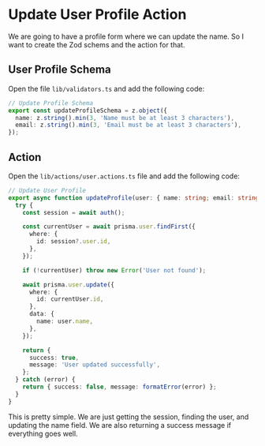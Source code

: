 # Update User Profile Action

We are going to have a profile form where we can update the name. So I want to create the Zod schems and the action for that.

## User Profile Schema

Open the file `lib/validators.ts` and add the following code:

```ts
// Update Profile Schema
export const updateProfileSchema = z.object({
  name: z.string().min(3, 'Name must be at least 3 characters'),
  email: z.string().min(3, 'Email must be at least 3 characters'),
});
```

## Action

Open the `lib/actions/user.actions.ts` file and add the following code:

```typescript
// Update User Profile
export async function updateProfile(user: { name: string; email: string }) {
  try {
    const session = await auth();

    const currentUser = await prisma.user.findFirst({
      where: {
        id: session?.user.id,
      },
    });

    if (!currentUser) throw new Error('User not found');

    await prisma.user.update({
      where: {
        id: currentUser.id,
      },
      data: {
        name: user.name,
      },
    });

    return {
      success: true,
      message: 'User updated successfully',
    };
  } catch (error) {
    return { success: false, message: formatError(error) };
  }
}
```

This is pretty simple. We are just getting the session, finding the user, and updating the name field. We are also returning a success message if everything goes well.


